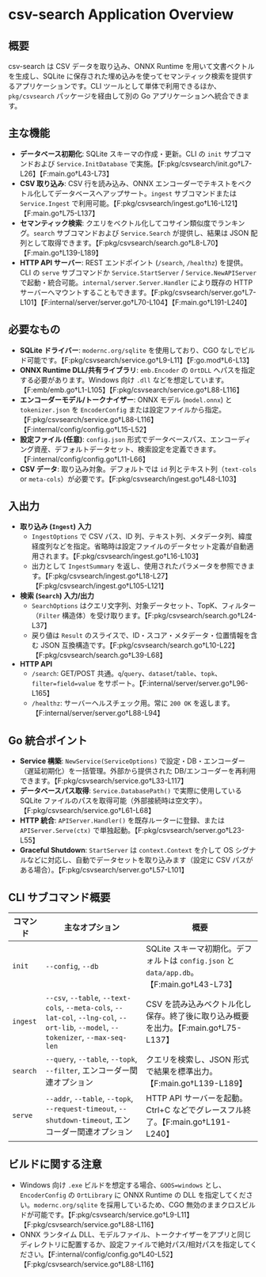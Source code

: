# csv-search Application Overview

## 概要
csv-search は CSV データを取り込み、ONNX Runtime を用いて文書ベクトルを生成し、SQLite に保存された埋め込みを使ってセマンティック検索を提供するアプリケーションです。CLI ツールとして単体で利用できるほか、`pkg/csvsearch` パッケージを経由して別の Go アプリケーションへ統合できます。

## 主な機能
- **データベース初期化**: SQLite スキーマの作成・更新。CLI の `init` サブコマンドおよび `Service.InitDatabase` で実施。【F:pkg/csvsearch/init.go†L7-L26】【F:main.go†L43-L73】
- **CSV 取り込み**: CSV 行を読み込み、ONNX エンコーダーでテキストをベクトル化してデータベースへアップサート。`ingest` サブコマンドまたは `Service.Ingest` で利用可能。【F:pkg/csvsearch/ingest.go†L16-L121】【F:main.go†L75-L137】
- **セマンティック検索**: クエリをベクトル化してコサイン類似度でランキング。`search` サブコマンドおよび `Service.Search` が提供し、結果は JSON 配列として取得できます。【F:pkg/csvsearch/search.go†L8-L70】【F:main.go†L139-L189】
- **HTTP API サーバー**: REST エンドポイント (`/search`, `/healthz`) を提供。CLI の `serve` サブコマンドか `Service.StartServer` / `Service.NewAPIServer` で起動・統合可能。`internal/server.Server.Handler` により既存の HTTP サーバーへマウントすることもできます。【F:pkg/csvsearch/server.go†L7-L101】【F:internal/server/server.go†L70-L104】【F:main.go†L191-L240】

## 必要なもの
- **SQLite ドライバー**: `modernc.org/sqlite` を使用しており、CGO なしでビルド可能です。【F:pkg/csvsearch/service.go†L9-L11】【F:go.mod†L6-L13】
- **ONNX Runtime DLL/共有ライブラリ**: `emb.Encoder` の `OrtDLL` へパスを指定する必要があります。Windows 向け `.dll` などを想定しています。【F:emb/emb.go†L1-L105】【F:pkg/csvsearch/service.go†L88-L116】
- **エンコーダーモデル/トークナイザー**: ONNX モデル (`model.onnx`) と `tokenizer.json` を `EncoderConfig` または設定ファイルから指定。【F:pkg/csvsearch/service.go†L88-L116】【F:internal/config/config.go†L15-L52】
- **設定ファイル (任意)**: `config.json` 形式でデータベースパス、エンコーディング資産、デフォルトデータセット、検索設定を定義できます。【F:internal/config/config.go†L11-L66】
- **CSV データ**: 取り込み対象。デフォルトでは `id` 列とテキスト列（`text-cols` or `meta-cols`）が必要です。【F:pkg/csvsearch/ingest.go†L48-L103】

## 入出力
- **取り込み (`Ingest`) 入力**
  - `IngestOptions` で CSV パス、ID 列、テキスト列、メタデータ列、緯度経度列などを指定。省略時は設定ファイルのデータセット定義が自動適用されます。【F:pkg/csvsearch/ingest.go†L16-L103】
  - 出力として `IngestSummary` を返し、使用されたパラメータを参照できます。【F:pkg/csvsearch/ingest.go†L18-L27】【F:pkg/csvsearch/ingest.go†L105-L121】
- **検索 (`Search`) 入力/出力**
  - `SearchOptions` はクエリ文字列、対象データセット、TopK、フィルター（`Filter` 構造体）を受け取ります。【F:pkg/csvsearch/search.go†L24-L37】
  - 戻り値は `Result` のスライスで、ID・スコア・メタデータ・位置情報を含む JSON 互換構造です。【F:pkg/csvsearch/search.go†L10-L22】【F:pkg/csvsearch/search.go†L39-L68】
- **HTTP API**
  - `/search`: GET/POST 共通。`q`/`query`、`dataset`/`table`、`topk`、`filter=field=value` をサポート。【F:internal/server/server.go†L96-L165】
  - `/healthz`: サーバーヘルスチェック用。常に `200 OK` を返します。【F:internal/server/server.go†L88-L94】

## Go 統合ポイント
- **Service 構築**: `NewService(ServiceOptions)` で設定・DB・エンコーダー（遅延初期化）を一括管理。外部から提供された DB/エンコーダーを再利用できます。【F:pkg/csvsearch/service.go†L33-L117】
- **データベースパス取得**: `Service.DatabasePath()` で実際に使用している SQLite ファイルのパスを取得可能（外部接続時は空文字）。【F:pkg/csvsearch/service.go†L61-L68】
- **HTTP 統合**: `APIServer.Handler()` を既存ルーターに登録、または `APIServer.Serve(ctx)` で単独起動。【F:pkg/csvsearch/server.go†L23-L55】
- **Graceful Shutdown**: `StartServer` は `context.Context` を介して OS シグナルなどに対応し、自動でデータセットを取り込みます（設定に CSV パスがある場合）。【F:pkg/csvsearch/server.go†L57-L101】

## CLI サブコマンド概要
| コマンド | 主なオプション | 概要 |
|----------|----------------|------|
| `init`   | `--config`, `--db` | SQLite スキーマ初期化。デフォルトは `config.json` と `data/app.db`。【F:main.go†L43-L73】 |
| `ingest` | `--csv`, `--table`, `--text-cols`, `--meta-cols`, `--lat-col`, `--lng-col`, `--ort-lib`, `--model`, `--tokenizer`, `--max-seq-len` | CSV を読み込みベクトル化し保存。終了後に取り込み概要を出力。【F:main.go†L75-L137】 |
| `search` | `--query`, `--table`, `--topk`, `--filter`, エンコーダー関連オプション | クエリを検索し、JSON 形式で結果を標準出力。【F:main.go†L139-L189】 |
| `serve`  | `--addr`, `--table`, `--topk`, `--request-timeout`, `--shutdown-timeout`, エンコーダー関連オプション | HTTP API サーバーを起動。Ctrl+C などでグレースフル終了。【F:main.go†L191-L240】 |

## ビルドに関する注意
- Windows 向け `.exe` ビルドを想定する場合、`GOOS=windows` とし、`EncoderConfig` の `OrtLibrary` に ONNX Runtime の DLL を指定してください。`modernc.org/sqlite` を採用しているため、CGO 無効のままクロスビルドが可能です。【F:pkg/csvsearch/service.go†L9-L11】【F:pkg/csvsearch/service.go†L88-L116】
- ONNX ランタイム DLL、モデルファイル、トークナイザーをアプリと同じディレクトリに配置するか、設定ファイルで絶対パス/相対パスを指定してください。【F:internal/config/config.go†L40-L52】【F:pkg/csvsearch/service.go†L88-L116】
